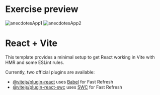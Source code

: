 # Exercise preview
![anecdotesApp1](https://github.com/user-attachments/assets/1441d26d-5098-44b0-beac-00e768078422)
![anecdotesApp2](https://github.com/user-attachments/assets/6174822c-5637-4f25-9fd3-abcd0e37431c)

# React + Vite

This template provides a minimal setup to get React working in Vite with HMR and some ESLint rules.

Currently, two official plugins are available:

- [@vitejs/plugin-react](https://github.com/vitejs/vite-plugin-react/blob/main/packages/plugin-react/README.md) uses [Babel](https://babeljs.io/) for Fast Refresh
- [@vitejs/plugin-react-swc](https://github.com/vitejs/vite-plugin-react-swc) uses [SWC](https://swc.rs/) for Fast Refresh
